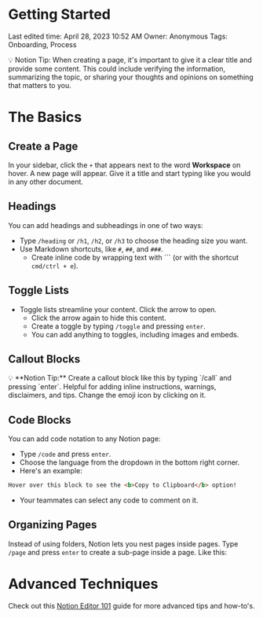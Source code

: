 # Getting Started

Last edited time: April 28, 2023 10:52 AM
Owner: Anonymous
Tags: Onboarding, Process

<aside>
💡 Notion Tip: When creating a page, it's important to give it a clear title and provide some content. This could include verifying the information, summarizing the topic, or sharing your thoughts and opinions on something that matters to you.

</aside>

# The Basics

## Create a Page

In your sidebar, click the `+` that appears next to the word **Workspace** on hover. A new page will appear. Give it a title and start typing like you would in any other document.

## Headings

You can add headings and subheadings in one of two ways:

- Type `/heading` or `/h1`, `/h2`, or `/h3` to choose the heading size you want.
- Use Markdown shortcuts, like `#`, `##`, and `###`.
    - Create inline code by wrapping text with ``` (or with the shortcut `cmd/ctrl + e`).

## Toggle Lists

- Toggle lists streamline your content. Click the arrow to open.
    - Click the arrow again to hide this content.
    - Create a toggle by typing `/toggle` and pressing `enter`.
    - You can add anything to toggles, including images and embeds.

## Callout Blocks

<aside>
💡 **Notion Tip:** Create a callout block like this by typing `/call` and pressing `enter`. Helpful for adding inline instructions, warnings, disclaimers, and tips. Change the emoji icon by clicking on it.

</aside>

## Code Blocks

You can add code notation to any Notion page:

- Type `/code` and press `enter`.
- Choose the language from the dropdown in the bottom right corner.
- Here's an example:

```html
Hover over this block to see the <b>Copy to Clipboard</b> option!
```

- Your teammates can select any code to comment on it.

## Organizing Pages

Instead of using folders, Notion lets you nest pages inside pages. Type `/page` and press `enter` to create a sub-page inside a page. Like this:

# Advanced Techniques

Check out this [Notion Editor 101](https://www.notion.so/68c7c67047494fdb87d50185429df93e) guide for more advanced tips and how-to's.